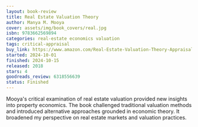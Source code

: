 ```yaml
---
layout: book-review
title: Real Estate Valuation Theory
author: Manya M. Mooya
cover: assets/img/book_covers/real.jpg
isbn: 9783662569894
categories: real-estate economics valuation
tags: critical-appraisal
buy_link: https://www.amazon.com/Real-Estate-Valuation-Theory-Appraisal/dp/3662569892
started: 2024-10-01
finished: 2024-10-15
released: 2018
stars: 4
goodreads_review: 6318556639
status: Finished
---
```


Mooya's critical examination of real estate valuation provided new insights into property economics. The book challenged traditional valuation methods and introduced alternative approaches grounded in economic theory. It broadened my perspective on real estate markets and valuation practices.
